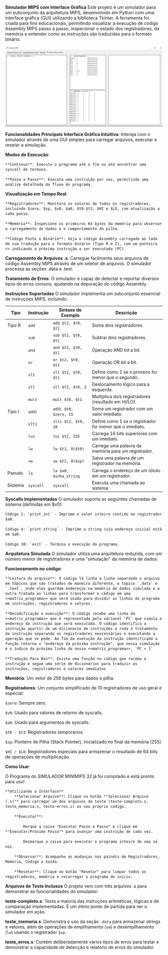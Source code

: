 **Simulador MIPS com Interface Gráfica**
    Este projeto é um simulador para um subconjunto da arquitetura MIPS, desenvolvido em Python com uma interface
gráfica (GUI) utilizando a biblioteca Tkinter. A ferramenta foi criada para fins educacionais, permitindo visualizar a execução de código Assembly MIPS passo a passo, inspecionar o estado dos registradores, da memória e entender como as instruções são traduzidas para o formato binário.

![alt text](image.png)

**Funcionalidades Principais**
**Interface Gráfica Intuitiva**: Interaja com o simulador através de uma GUI simples para carregar arquivos, executar e resetar a simulação.

**Modos de Execução**:

    **Contínuo**: Executa o programa até o fim ou até encontrar uma syscall de término.

    **Passo a Passo**: Executa uma instrução por vez, permitindo uma análise detalhada do fluxo do programa.

**Visualização em Tempo Real**:

    **Registradores**: Monitore os valores de todos os registradores, incluindo $zero, $sp, $v0, $a0, $t0-$t3, $HI e $LO, com atualização a cada passo.

    **Memória**: Inspecione os primeiros 64 bytes da memória para observar o carregamento de dados e o comportamento da pilha.

    **Código Fonte e Binário**: Veja o código Assembly carregado ao lado de sua tradução para o formato binário (Tipo R e I), com um ponteiro >> indicando a próxima instrução a ser executada (PC).

**Carregamento de Arquivos .s**: Carregue facilmente seus arquivos de código Assembly MIPS através de um seletor de arquivos. O simulador processa as seções .data e .text.

**Tratamento de Erros**: O simulador é capaz de detectar e reportar diversos tipos de erros comuns, ajudando na depuração do código Assembly.

**Instruções Suportadas**
O simulador implementa um subconjunto essencial de instruções MIPS, incluindo:

| Tipo     | Instrução | Sintaxe de Exemplo            | Descrição                                                |
|----------|-----------|-------------------------------|----------------------------------------------------------|
| Tipo R   | `add`       | `add $t2, $t0, $t1`         | Soma dois registradores.                                 |
|          | `sub`       | `sub $t2, $t0, $t1`         | Subtrai dois registradores.                              |
|          | `and`       | `and $t2, $t0, $t1`         | Operação AND bit a bit.                                  |
|          | `or`        | `or $t2, $t0, $t1`          | Operação OR bit a bit.                                   |
|          | `slt`       | `slt $t2, $t0, $t1`         | Define como 1 se o primeiro for menor que o segundo.     |
|          | `sll`       | `sll $t2, $t0, 2`           | Deslocamento lógico para a esquerda.                     |
|          | `mult`      | `mult $t0, $t1`             | Multiplica dois registradores (resultado em $HI/$LO).    |
| Tipo I   | `addi`      | `addi $t0, $zero, 15`       | Soma um registrador com um valor imediato.               |
|          | `slti`      | `slti $t2, $t0, 20`         | Define como 1 se o registrador for menor que o imediato. |
|          | `lui`       | `lui $t2, 255`              | Carrega 16 bits superiores com um imediato.              |
|          | `lw`        | `lw $t1, 8($t0)`            | Carrega uma palavra da memória para um registrador.      |
|          | `sw`        | `sw $t2, 0($sp)`            | Salva uma palavra de um registrador na memória.          |
| Pseudo   | `la`        | `la $a0, minha_string`      | Carrega o endereço de um rótulo em um registrador.       |
| Sistema  | `syscall`   | `syscall`                   | Executa uma chamada ao sistema.                          |

**Syscalls Implementadas**
O simulador suporta as seguintes chamadas de sistema (definidas em $v0):

    Código 1: `print_int` - Imprime o valor inteiro contido no registrador $a0.

    Código 4: `print_string` - Imprime a string cujo endereço inicial está em $a0.

    Código 10: `exit` - Termina a execução do programa.

**Arquitetura Simulada**
O simulador utiliza uma arquitetura reduzida, com um número menor de registradores e uma "simulação" da memória de dados:

**Funcionamento no código**: 
    
    **Leitura do arquivo**: O código lê linha a linha separando o arquivo em tópicos que são tratados de maneira diferente, o tópico `.data` e `.text`, onde eles guardam endereços na memória de dados simulada e a outra tratada as linhas para transformar o código em uma <<matriz_programa>> que será usada para dividir as linhas do programa em instruções, registradores e valores.

    **Decodificação e execução**: O código recebe uma linha da <<matriz_programa>> que é representada pela váriavel `PC` que simula o endereço da instrução que será executada. O código identifica a instrução apartir de um dícionario de instruções e roda o tratamento da instrução separando os registradores nescessários e executando a operação que se pede. Ao fim da execução da instrução identificada a função retorna o "endereço da próxima instrução", que nessa simulação é o índice da próxima linha da nossa <<matriz_programa>>, `PC + 1`

    **Tradução Para Bin**: Existe uma função no código que recebe a instrução e segue uma série de dicionários para traduzir as instruções, registradores e valores imediatos

**Memória**: Um vetor de 256 bytes para dados e pilha.

**Registradores**: Um conjunto simplificado de 10 registradores de uso geral e especial:

`$zero`: Sempre zero.

`$v0`: Usado para valores de retorno de syscalls.

`$a0`: Usado para argumentos de syscalls.

`$t0 - $t3`: Registradores temporários.

`$sp`: Ponteiro de Pilha (Stack Pointer), inicializado no final da memória (255).

`$HI / $LO`: Registradores especiais para armazenar o resultado de 64 bits de operações de multiplicação.

**Como Usar**:

O Programa do *SIMULADOR MINIMIPS 32* já foi compilado e está pronto para uso!

    **Utilizando a Interface**
        **Selecionar Arquivo**: Clique no botão *"Selecionar Arquivo (.s)"* para carregar um dos arquivos de teste (teste-completo.s, teste_memoria.s, teste-erros.s) ou seu próprio código.

        **Executar**:

            Marque a caixa "Executar Passo a Passo" e clique em *"Executar/Próximo Passo"* para avançar uma instrução de cada vez.

            Desmarque a caixa para executar o programa inteiro de uma só vez.

        **Observar**: Acompanhe as mudanças nos painéis de Registradores, Memória, Código e Saída.

        **Resetar**: Clique no botão "Resetar" para limpar todos os registradores, memória e recarregar o programa do início.

**Arquivos de Teste Inclusos**
O projeto vem com três arquivos .s para demonstrar as funcionalidades do simulador:

**teste-completo.s**: Testa a maioria das instruções aritméticas, lógicas e de comparação implementadas. É um ótimo ponto de partida para ver o simulador em ação.

**teste_memoria.s**: Demonstra o uso da seção `.data` para armazenar strings e vetores, além de operações de empilhamento (`sw`) e desempilhamento (`lw`) usando o registrador `$sp`.

**teste_erros.s**: Contém deliberadamente vários tipos de erros para testar e demonstrar a capacidade de detecção e relatório de erros do simulador.